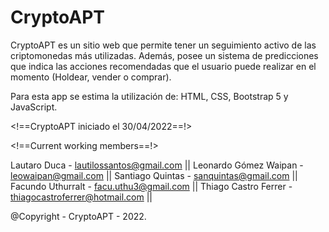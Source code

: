 # CryptoAPT

CryptoAPT es un sitio web que permite tener un seguimiento activo de las criptomonedas más utilizadas. Además, posee un sistema de predicciones que indica las acciones recomendadas que el usuario puede realizar en el momento (Holdear, vender o comprar).

Para esta app se estima la utilización de: HTML, CSS, Bootstrap 5 y JavaScript.

<!==CryptoAPT iniciado el 30/04/2022==!>

<!==Current working members==!>

Lautaro Duca - lautilossantos@gmail.com ||
Leonardo Gómez Waipan - leowaipan@gmail.com ||
Santiago Quintas - sanquintas@gmail.com ||
Facundo Uthurralt - facu.uthu3@gmail.com ||
Thiago Castro Ferrer - thiagocastroferrer@hotmail.com ||


@Copyright - CryptoAPT - 2022.
